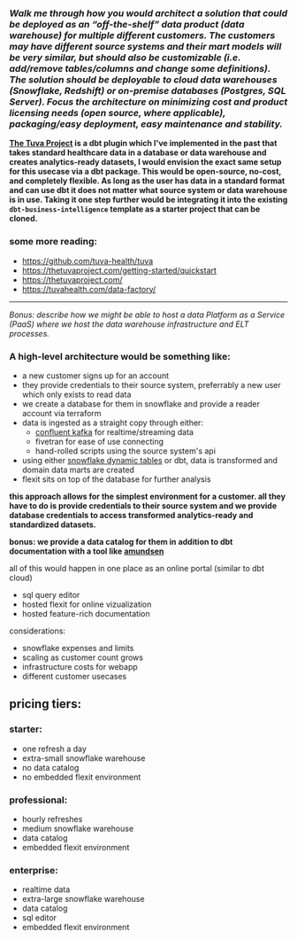### _Walk me through how you would architect a solution that could be deployed as an “off-the-shelf” data product (data warehouse) for multiple different customers. The customers may have different source systems and their mart models will be very similar, but should also be customizable (i.e. add/remove tables/columns and change some definitions). The solution should be deployable to cloud data warehouses (Snowflake, Redshift) or on-premise databases (Postgres, SQL Server). Focus the architecture on minimizing cost and product licensing needs (open source, where applicable), packaging/easy deployment, easy maintenance and stability._

**[The Tuva Project](https://tuvahealth.com/) is a dbt plugin which I've implemented in the past that takes standard healthcare data in a database or data warehouse and creates analytics-ready datasets, I would envision the exact same setup for this usecase via a dbt package. This would be open-source, no-cost, and completely flexible. As long as the user has data in a standard format and can use dbt it does not matter what source system or data warehouse is in use. Taking it one step further would be integrating it into the existing `dbt-business-intelligence` template as a starter project that can be cloned.**

### some more reading:

- https://github.com/tuva-health/tuva
- https://thetuvaproject.com/getting-started/quickstart
- https://thetuvaproject.com/
- https://tuvahealth.com/data-factory/

---

_Bonus: describe how we might be able to host a data Platform as a Service (PaaS) where we host the data warehouse infrastructure and ELT processes._

### A high-level architecture would be something like:

- a new customer signs up for an account
- they provide credentials to their source system, preferrably a new user which only exists to read data
- we create a database for them in snowflake and provide a reader account via terraform
- data is ingested as a straight copy through either:
  - [confluent kafka](https://www.confluent.io/) for realtime/streaming data
  - fivetran for ease of use connecting
  - hand-rolled scripts using the source system's api
- using either [snowflake dynamic tables](https://docs.snowflake.com/en/user-guide/dynamic-tables-about) or dbt, data is transformed and domain data marts are created
- flexit sits on top of the database for further analysis

**this approach allows for the simplest environment for a customer. all they have to do is provide credentials to their source system and we provide database credentials to access transformed analytics-ready and standardized datasets.**

**bonus:
we provide a data catalog for them in addition to dbt documentation with a tool like [amundsen](https://www.amundsen.io/)**

all of this would happen in one place as an online portal (similar to dbt cloud)

- sql query editor
- hosted flexit for online vizualization
- hosted feature-rich documentation

considerations:

- snowflake expenses and limits
- scaling as customer count grows
- infrastructure costs for webapp
- different customer usecases

## pricing tiers:

### starter:

- one refresh a day
- extra-small snowflake warehouse
- no data catalog
- no embedded flexit environment

### professional:

- hourly refreshes
- medium snowflake warehouse
- data catalog
- embedded flexit environment

### enterprise:

- realtime data
- extra-large snowflake warehouse
- data catalog
- sql editor
- embedded flexit environment
